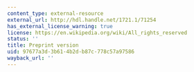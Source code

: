 ```yaml
---
content_type: external-resource
external_url: http://hdl.handle.net/1721.1/71254
has_external_license_warning: true
license: https://en.wikipedia.org/wiki/All_rights_reserved
status: ''
title: Preprint version
uid: 97677a3d-3b61-4b2d-b87c-778c57a97586
wayback_url: ''
---
```

